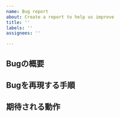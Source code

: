 ```yaml
---
name: Bug report
about: Create a report to help us improve
title: ''
labels: ''
assignees: ''

---
```


## Bugの概要
<!-- そのバグが何であるかを明確かつ簡潔に説明する -->

## Bugを再現する手順

## 期待される動作
<!-- 期待する動作を明確に説明する -->

<!-- ## 補足説明
その他Bugに関するコンテキスト情報を追加する
必要に応じて、問題を説明するためのスクリーンショットを追加する -->